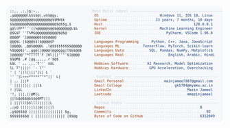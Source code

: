 <picture>
  <source srcset="https://raw.githubusercontent.com/mmazinjameel/mmazinjameel/main/dark_mode.svg?v=1749996531" media="(prefers-color-scheme: dark)">
  <img src="https://raw.githubusercontent.com/mmazinjameel/mmazinjameel/main/light_mode.svg?v=1749996531">
</picture>
